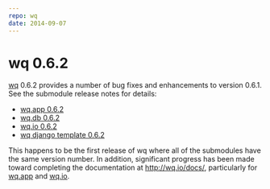 ```yaml
---
repo: wq
date: 2014-09-07
---
```


# wq 0.6.2

[wq](http://wq.io) 0.6.2 provides a number of bug fixes and enhancements to version 0.6.1.  See the submodule release notes for details:
- [wq.app 0.6.2](./wq.app-0.6.2.md)
- [wq.db 0.6.2](./wq.db-0.6.2.md)
- [wq.io 0.6.2](./itertable-0.6.2.md)
- [wq django template 0.6.2](./wq-django-template-0.6.2.md)

This happens to be the first release of wq where all of the submodules have the same version number.  In addition, significant progress has been made toward completing the documentation at http://wq.io/docs/, particularly for [wq.app](http://wq.io/chapters/app/docs) and [wq.io](http://wq.io/chapters/io/docs).
